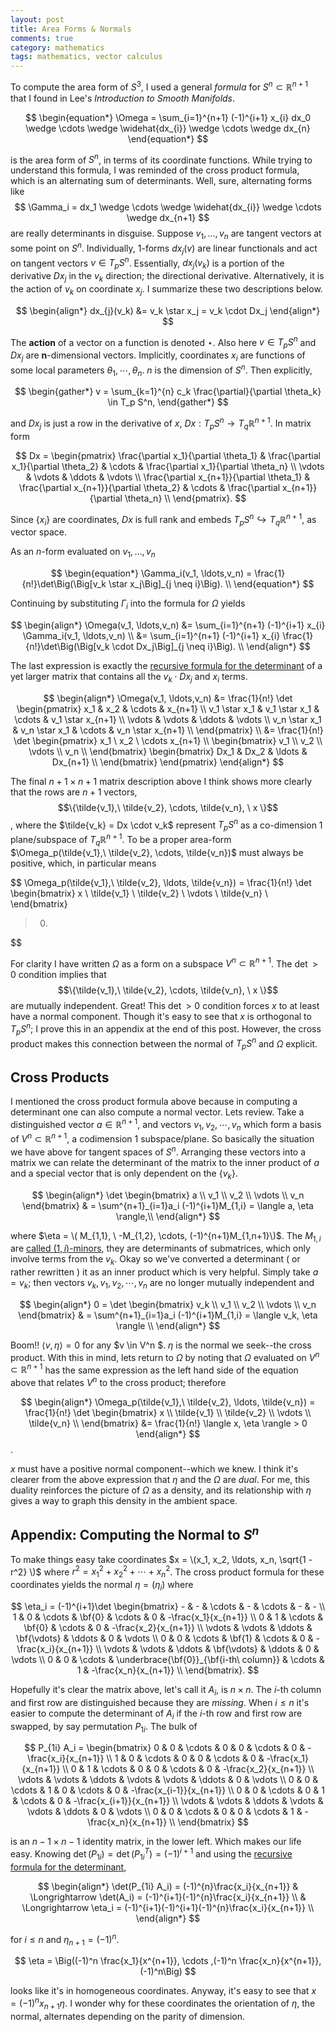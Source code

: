 ```yaml
---
layout: post
title: Area Forms & Normals
comments: true
category: mathematics
tags: mathematics, vector calculus
---
```


To compute the area form of $S^3$, I used a general *formula* for $S^n \subset \mathbb{R}^{n+1}$ that I found in Lee's *Introduction to Smooth Manifolds*.

$$
\begin{equation*}
	\Omega = \sum_{i=1}^{n+1} (-1)^{i+1} x_{i} dx_0 \wedge \cdots \wedge \widehat{dx_{i}} \wedge \cdots \wedge dx_{n}
\end{equation*}
$$

is the area form of $S^n$, in terms of its coordinate functions. While trying to understand this formula, I was reminded of the cross product formula, which is an alternating sum of determinants. Well, sure, alternating forms like $$ \Gamma_i = dx_1 \wedge \cdots \wedge \widehat{dx_{i}} \wedge \cdots \wedge dx_{n+1} $$ are really determinants in disguise. Suppose $v_1, \ldots,v_n$ are tangent vectors at some point on $S^n$. Individually, 1-forms $dx_{j}(v)$ are linear functionals and act on tangent vectors $v \in T_{p}S^n$. Essentially, $dx_{j}(v_k )$ is a portion of the derivative $Dx_j$ in the $v_k$ direction; the directional derivative. Alternatively, it is the action of $v_k$ on coordinate $x_j$. I summarize these two descriptions below.  <!--more-->

$$
\begin{align*}
	dx_{j}(v_k) &= v_k \star x_j = v_k \cdot Dx_j
\end{align*}
$$

The **action** of a vector on a function is denoted $\star$. Also here $v \in T_p S^n$ and $Dx_j$ are **n**-dimensional vectors. Implicitly, coordinates $x_i$ are functions of some local parameters $\theta_1, \cdots, \theta_n$. $n$ is the dimension of $S^n$. Then explicitly, 

$$
\begin{gather*}
	v = \sum_{k=1}^{n} c_k \frac{\partial}{\partial \theta_k} \in T_p S^n,
\end{gather*}
$$

and $Dx_j$ is just a row in the derivative of $x$, $Dx : T_pS^n \rightarrow T_q\mathbb{R}^{n+1}$. In matrix form

$$
Dx = 
\begin{pmatrix}
    \frac{\partial x_1}{\partial \theta_1} & \frac{\partial x_1}{\partial \theta_2}  & \cdots & \frac{\partial x_1}{\partial \theta_n} \\
   		                         \vdots    &                              \vdots     & \ddots &   \vdots \\
    \frac{\partial x_{n+1}}{\partial \theta_1} & \frac{\partial x_{n+1}}{\partial \theta_2} & \cdots & \frac{\partial x_{n+1}}{\partial \theta_n} \\
\end{pmatrix}.
$$

Since $\{x_i\}$ are coordinates, $Dx$ is full rank and embeds $T_pS^n \hookrightarrow T_q\mathbb{R}^{n+1}$, as vector space.

As an $n$-form evaluated on $v_1, \ldots, v_n$

$$
\begin{equation*}
\Gamma_i(v_1, \ldots,v_n) = \frac{1}{n!}\det\Big(\Big[v_k \star x_j\Big]_{j \neq i}\Big). \\
\end{equation*}
$$

Continuing by substituting $\Gamma_i$ into the formula for $\Omega$ yields

$$
\begin{align*}
\Omega(v_1, \ldots,v_n) &= \sum_{i=1}^{n+1} (-1)^{i+1} x_{i} \Gamma_i(v_1, \ldots,v_n) \\
                        &= \sum_{i=1}^{n+1} (-1)^{i+1} x_{i} \frac{1}{n!}\det\Big(\Big[v_k \cdot Dx_j\Big]_{j \neq i}\Big). \\
\end{align*}
$$

The last expression is exactly the [recursive formula for the determinant][1] of a yet larger matrix that contains all the $v_k \cdot Dx_j$ and $x_i$ terms.

$$
\begin{align*}
\Omega(v_1, \ldots,v_n) &= \frac{1}{n!} \det
\begin{pmatrix}
           x_1  & x_2 & \cdots & x_{n+1} \\
           v_1 \star x_1 & v_1 \star x_1 & \cdots & v_1 \star x_{n+1} \\
   		      \vdots     &    \vdots     & \ddots &   \vdots \\
   		   v_n \star x_1 & v_n \star x_1 & \cdots & v_n \star x_{n+1}  \\
\end{pmatrix} \\
&= \frac{1}{n!} \det
\begin{pmatrix}
   x_1 \ x_2 \ \cdots x_{n+1} \\
    \begin{bmatrix}
		v_1 \\
		v_2 \\
		\vdots \\
		v_n \\
	\end{bmatrix}
	\begin{bmatrix}
		Dx_1 & Dx_2  & \ldots & Dx_{n+1} \\
	\end{bmatrix}
\end{pmatrix}
\end{align*}
$$

The final $n+1 \times n+1$ matrix description above I think shows more clearly that the rows are $n+1$ vectors, $$\{\tilde{v_1},\  \tilde{v_2}, \cdots, \tilde{v_n}, \ x \}$$, where the $\tilde{v_k} = Dx \cdot v_k$ represent $T_pS^n$ as a co-dimension $1$ plane/subspace of $T_q\mathbb{R}^{n+1}$. To be a proper area-form $\Omega_p(\tilde{v_1},\  \tilde{v_2}, \cdots, \tilde{v_n})$ must always be positive, which, in particular means 

$$
\Omega_p(\tilde{v_1},\  \tilde{v_2}, \ldots, \tilde{v_n}) = \frac{1}{n!} \det
	\begin{bmatrix}
   		   x \\
		\tilde{v_1} \\
		\tilde{v_2} \\
		\vdots \\
		\tilde{v_n} \\
	\end{bmatrix}
> 0.
$$

For clarity I have written $\Omega$ as a form on a subspace $V^n \subset \mathbb{R}^{n+1}$. The $\det > 0$ condition implies that $$\{\tilde{v_1},\  \tilde{v_2}, \cdots, \tilde{v_n}, \ x \}$$ are mutually independent. Great! This $\det > 0$ condition forces $x$ to at least have a normal component. Though it's easy to see that $x$ is orthogonal to $T_pS^n$; I prove this in an appendix at the end of this post. However, the cross product makes this connection between the normal of $T_pS^n$ and $\Omega$ explicit.


## Cross Products

I mentioned the cross product formula above because in computing a determinant one can also compute a normal vector. Lets review. Take a distinguished vector $a \in \mathbb{R}^{n+1}$, and vectors $v_1, v_2, \cdots, v_n$ which form a basis of $V^n \subset \mathbb{R}^{n+1}$, a codimension $1$ subspace/plane. So basically the situation we have above for tangent spaces of $S^n$. Arranging these vectors into a matrix we can relate the determinant of the matrix to the inner product of $a$ and a special vector that is only dependent on the $\lbrace v_k\rbrace$. 

$$
\begin{align*}
	\det
	\begin{bmatrix}
		a \\
		v_1 \\
		v_2 \\
		\vdots \\
		v_n 
	\end{bmatrix}
	& = \sum^{n+1}_{i=1}a_i (-1)^{i+1}M_{1,i} = \langle a, \eta \rangle,\\
\end{align*}
$$

where $\eta = \( M_{1,1}, \ -M_{1,2}, \cdots, (-1)^{n+1}M_{1,n+1}\)$. The $M_{1,i}$ are [called $(1,i)$-minors][2], they are determinants of submatrices, which only involve terms from the $v_k$. Okay so we've converted a determinant ( or rather rewritten ) it as an inner product which is very helpful. Simply take $a = v_k$; then vectors $v_k, v_1, v_2, \cdots, v_n$ are no longer mutually independent and 

$$
\begin{align*}
0 =
	\det
	\begin{bmatrix}
		v_k \\
		v_1 \\
		v_2 \\
		\vdots \\
		v_n 
	\end{bmatrix}
	& = \sum^{n+1}_{i=1}a_i (-1)^{i+1}M_{1,i} = \langle v_k, \eta \rangle \\
\end{align*}
$$

Boom!! $\langle v, \eta \rangle = 0$ for any $v \in V^n \$. $\eta$ is the normal we seek--the cross product. With this in mind, lets return to $\Omega$ by noting that $\Omega$ evaluated on $V^n \subset \mathbb{R}^{n+1}$ has the same expression as the left hand side of the equation above that relates $V^n$ to the cross product; therefore

$$
\begin{align*}
\Omega_p(\tilde{v_1},\  \tilde{v_2}, \ldots, \tilde{v_n}) = \frac{1}{n!} \det
	\begin{bmatrix}
   		   x \\
		\tilde{v_1} \\
		\tilde{v_2} \\
		\vdots \\
		\tilde{v_n} \\
	\end{bmatrix}
	&= \frac{1}{n!} \langle x, \eta \rangle > 0
\end{align*}
$$.

$x$ must have a positive normal component--which we knew. I think it's clearer from the above expression that $\eta$ and the $\Omega$ are *dual*. For me, this duality reinforces the picture of $\Omega$ as a density, and its relationship with $\eta$ gives a way to graph this density in the ambient space. 

## Appendix: Computing the Normal to $S^n$

To make things easy take coordinates $x = \(x_1, x_2, \ldots, x_n, \sqrt{1 - r^2} \)$ where $r^2 = x^2_1 + x^2_2 + \cdots + x^2_n$. The cross product formula for these coordinates yields the normal $\eta = (\eta_i)$ where 

$$
\eta_i = (-1)^{i+1}\det
\begin{bmatrix}
     -     & -     & \cdots &     -         & \cdots & - & - \\
	1      & 0      & \cdots &   \bf{0}     & \cdots &     0 & -\frac{x_1}{x_{n+1}} \\
	0      & 1      & \cdots &   \bf{0}     & \cdots &     0 & -\frac{x_2}{x_{n+1}} \\
	\vdots & \vdots & \ddots &  \bf{\vdots} & \ddots &     0 & \vdots \\
		0      & 0      & \cdots &   \bf{1}     & \cdots &     0 & -\frac{x_i}{x_{n+1}} \\
	\vdots & \vdots & \ddots &  \bf{\vdots} & \ddots &     0 & \vdots \\
	0      & 0      & \cdots & \underbrace{\bf{0}}_{\bf{i-th\ column}}       &    \cdots &     1 & -\frac{x_n}{x_{n+1}} \\
\end{bmatrix}.
$$

Hopefully it's clear the matrix above, let's call it $A_i$, is $n \times n$. The $i$-th column and first row are distinguished because they are *missing*. When $i \leq n$ it's easier to compute the determinant of $A_i$ if the $i$-th row and first row are swapped, by say permutation $P_{1i}$. The bulk of 

$$
P_{1i} A_i = 
\begin{bmatrix}
    0      & 0      & \cdots &   0    & 0    & \cdots &     0 & -\frac{x_i}{x_{n+1}} \\
	1      & 0      & \cdots &   0     & 0     & \cdots &     0 & -\frac{x_1}{x_{n+1}} \\
	0      & 1      & \cdots &   0    & 0    & \cdots &     0 & -\frac{x_2}{x_{n+1}} \\
	\vdots & \vdots & \ddots &  \vdots &  \vdots & \ddots &     0 & \vdots \\
	0      & 0      & \cdots &   1    & 0    & \cdots &     0 & -\frac{x_{i-1}}{x_{n+1}} \\
	0      & 0      & \cdots &   0    & 1    & \cdots &     0 & -\frac{x_{i+1}}{x_{n+1}} \\
	\vdots & \vdots & \ddots &  \vdots & \vdots & \ddots &     0 & \vdots \\
	0      & 0      & \cdots &  0      & 0      &    \cdots &     1 & -\frac{x_n}{x_{n+1}} \\
\end{bmatrix}
$$

is an $n-1 \times n-1$ identity matrix, in the lower left. Which makes our life easy. Knowing $\det(P_{1i}) = \det(P_{1i}^T) = (-1)^{i+1}$ and using the [recursive formula for the determinant][1], 

$$
\begin{align*}
	\det(P_{1i} A_i) = (-1)^{n}\frac{x_i}{x_{n+1}} & \Longrightarrow \det(A_i) = (-1)^{i+1}(-1)^{n}\frac{x_i}{x_{n+1}} \\
	                                               & \Longrightarrow \eta_i = (-1)^{i+1}(-1)^{i+1}(-1)^{n}\frac{x_i}{x_{n+1}} \\
\end{align*}
$$

for $i \leq n$ and $\eta_{n+1} = (-1)^n$. 

$$
	\eta = \Big((-1)^n \frac{x_1}{x^{n+1}}, \cdots ,(-1)^n \frac{x_n}{x^{n+1}}, (-1)^n\Big)
$$ 

looks like it's in homogeneous coordinates. Anyway, it's easy to see that $x = (-1)^n x_{n+1} \eta$. I wonder why for these coordinates the orientation of $\eta$, the normal, alternates depending on the parity of dimension.  

[1]: https://en.wikipedia.org/wiki/Laplace_expansion
[2]: https://en.wikipedia.org/wiki/Minor_(linear_algebra)